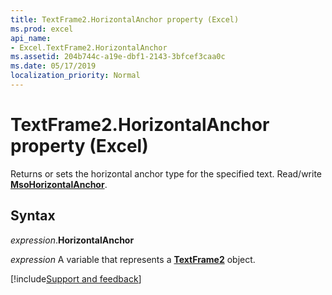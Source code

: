 ```yaml
---
title: TextFrame2.HorizontalAnchor property (Excel)
ms.prod: excel
api_name:
- Excel.TextFrame2.HorizontalAnchor
ms.assetid: 204b744c-a19e-dbf1-2143-3bfcef3caa0c
ms.date: 05/17/2019
localization_priority: Normal
---
```



# TextFrame2.HorizontalAnchor property (Excel)

Returns or sets the horizontal anchor type for the specified text. Read/write **[MsoHorizontalAnchor](Office.MsoHorizontalAnchor.md)**.


## Syntax

_expression_.**HorizontalAnchor**

_expression_ A variable that represents a **[TextFrame2](Excel.TextFrame2.md)** object.




[!include[Support and feedback](~/includes/feedback-boilerplate.md)]